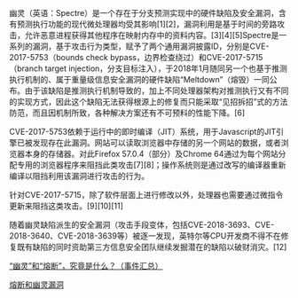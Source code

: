 幽灵（英语：Spectre）是一个存在于分支预测实现中的硬件缺陷及安全漏洞，含有预测执行功能的现代微处理器均受其影响[1][2]，漏洞利用是基于时间的旁路攻击，允许恶意进程获得其他程序在映射内存中的资料内容。[3][4][5]Spectre是一系列的漏洞，基于攻击行为类型，赋予了两个通用漏洞披露ID，分别是CVE-2017-5753（bounds check bypass，边界检查绕过）和CVE-2017-5715（branch target injection，分支目标注入），于2018年1月随同另一个也基于推测执行机制的、属于重量级信息安全漏洞的硬件缺陷“Meltdown”（熔毁）一同公布。由于该缺陷是推测执行机制导致的，加上不同处理器架构对推测执行又有不同的实现方式，因此这个缺陷无法获得根源上的修复而只能采取“见招拆招”式的方法防范，而且因机制所致，各种解决方案还有不可预料的性能下降。[6]

CVE-2017-5753依赖于运行中的即时编译（JIT）系统，用于Javascript的JIT引擎已被发现存在此漏洞。网站可以读取浏览器中存储的另一个网站的数据，或者浏览器本身的存储器。对此Firefox 57.0.4（部分）及Chrome 64通过为每个网站分配专用的浏览器程序来阻挡此类攻击[7][8]；操作系统则是通过改写的编译器重新编译以阻挡利用该漏洞进行攻击的行为。

针对CVE-2017-5715，除了软件层面上进行修改以外，处理器也需要通过微指令更新来阻挡这类攻击。[9][10][11]

随着幽灵缺陷派生的安全漏洞（攻击手段变体，包括CVE-2018-3693、CVE-2018-3640、CVE-2018-3639等）被逐一发现，英特尔等CPU开发商不得不在修复既有缺陷的同时资助第三方信息安全团队继续发掘潜在的缺陷以破财消灾。[12]

[“幽灵”和“熔断”，究竟是什么？（事件汇总）](https://zhuanlan.zhihu.com/p/32810180)

[熔断和幽灵漏洞](https://www.bilibili.com/video/BV1mh411v7CG/)